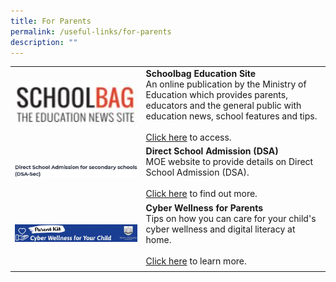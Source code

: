 ```yaml
---
title: For Parents
permalink: /useful-links/for-parents
description: ""
---
```

|  | | 
|---|---|
| <img src="/images/school%20bag.jpg" style="width:200px;"/> | **Schoolbag Education Site** <br> An online publication by the Ministry of Education which provides parents, educators and the general public with education news, school features and tips. <br> <br> [Click here](https://www.schoolbag.edu.sg/) to access.|
| <img src="/images/DSA.jpg" style="width:900px;"/> | **Direct School Admission (DSA)** <br> MOE website to provide details on Direct School Admission (DSA). <br><br>  [Click here](https://www.moe.gov.sg/secondary/dsa) to find out more. |
| <img src="/images/Cyberwellness.jpg" style="width:900px;"/> | **Cyber Wellness for Parents** <Br> Tips on how you can care for your child's cyber wellness and digital literacy at home. <br> <br> [Click here](https://www.moe.gov.sg/-/media/files/parent-kit/cyber-wellness-for-your-child.pdf) to learn more. |
| | |